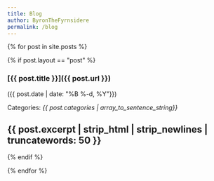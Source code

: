 ```yaml
---
title: Blog
author: ByronTheFyrnsidere
permalink: /blog
---
```


{% for post in site.posts %}

{% if post.layout == "post" %}

### [{{ post.title }}]({{ post.url }}) 

({{ post.date | date: "%B %-d, %Y"}}) 

Categories: *{{ post.categories | array_to_sentence_string}}*

{{ post.excerpt | strip_html | strip_newlines | truncatewords: 50 }}
----- 

{% endif %}

{% endfor %}
